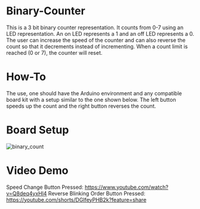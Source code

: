 # Binary-Counter
This is a 3 bit binary counter representation. It counts from 0-7 using an LED representation. An on LED represents a 1 and an off LED represents a 0. The user can increase the speed of the counter and can also reverse the count so that it decrements instead of incrementing. When a count limit is reached (0 or 7), the counter will reset.

# How-To
The use, one should have the Arduino environment and any compatible board kit with a setup similar to the one shown below. The left button speeds up the count and the right button reverses the count. 

# Board Setup
![binary_count](https://user-images.githubusercontent.com/103550379/164896162-7042f44c-124f-4e29-8fcd-d1b0f153107a.JPG)

# Video Demo
Speed Change Button Pressed: https://www.youtube.com/watch?v=Q8deq4yxHl4
Reverse Blinking Order Button Pressed: https://youtube.com/shorts/DGIfeyPHB2k?feature=share
